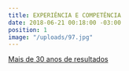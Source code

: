 ```yaml
---
title: EXPERIÊNCIA E COMPETÊNCIA
date: 2018-06-21 00:18:00 -03:00
position: 1
image: "/uploads/97.jpg"
---
```


[Mais de 30 anos de resultados](sobre/)